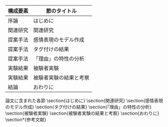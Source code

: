 構成要素 | 節のタイトル
 --- | --- 
序論 | はじめに
関連研究 | 関連研究
提案手法 | 感情表現のモデル作成
提案手法 | タグ付けの結果
提案手法 | 「理由」の特性の分析
実験結果 | 被験者実験
実験結果 | 被験者実験の結果と考察
結論 | おわりに

論文に含まれた各節
\section{はじめに}
\section{関連研究}
\section{感情表現のモデル作成}
\section{タグ付けの結果}
\section{「理由」の特性の分析}
\section{被験者実験}
\section{被験者実験の結果と考察}
\section{おわりに}
\section*{参考文献}
